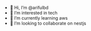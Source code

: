 - 👋 Hi, I’m @arifulbd
- 👀 I’m interested in tech
- 🌱 I’m currently learning aws
- 💞️ I’m looking to collaborate on nestjs

<!---
arifulbd/arifulbd is a ✨ special ✨ repository because its `README.md` (this file) appears on your GitHub profile.
You can click the Preview link to take a look at your changes.
--->
